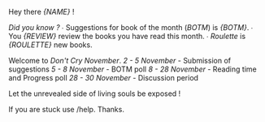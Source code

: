 Hey there *{NAME}* !

*Did you know ?*
  ∙ Suggestions for book of the month (_BOTM_) is *{BOTM}*.
  ∙ You *{REVIEW}* review the books you have read this month.
  ∙ _Roulette_ is *{ROULETTE}* new books.

Welcome to *Don't Cry November*.
 _2 - 5 November_ - Submission of suggestions
 _5 - 8 November_ - BOTM poll
 _8 - 28 November_ - Reading time and Progress poll
 _28 - 30 November_ - Discussion period

Let the unrevealed side of living souls be exposed !

If you are stuck use /help.
Thanks.
